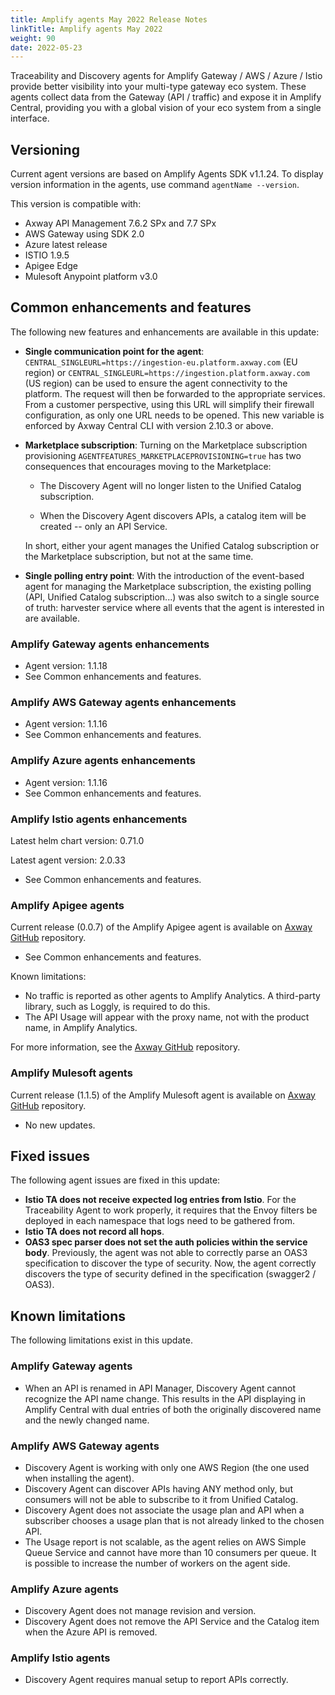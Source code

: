 ```yaml
---
title: Amplify agents May 2022 Release Notes
linkTitle: Amplify agents May 2022
weight: 90
date: 2022-05-23
---
```


Traceability and Discovery agents for Amplify Gateway / AWS / Azure / Istio provide better visibility into your multi-type gateway eco system. These agents collect data from the Gateway (API / traffic) and expose it in Amplify Central, providing you with a global vision of your eco system from a single interface.

## Versioning

Current agent versions are based on Amplify Agents SDK v1.1.24.
To display version information in the agents, use command `agentName --version`.

This version is compatible with:

* Axway API Management 7.6.2 SPx and 7.7 SPx
* AWS Gateway using SDK 2.0
* Azure latest release
* ISTIO 1.9.5
* Apigee Edge
* Mulesoft Anypoint platform v3.0

## Common enhancements and features

The following new features and enhancements are available in this update:

* **Single communication point for the agent**: `CENTRAL_SINGLEURL=https://ingestion-eu.platform.axway.com` (EU region) or `CENTRAL_SINGLEURL=https://ingestion.platform.axway.com` (US region) can be used to ensure the agent connectivity to the platform. The request will then be forwarded to the appropriate services. From a customer perspective, using this URL will simplify their firewall configuration, as only one URL needs to be opened.
This new variable is enforced by Axway Central CLI with version 2.10.3 or above.
* **Marketplace subscription**: Turning on the Marketplace subscription provisioning `AGENTFEATURES_MARKETPLACEPROVISIONING=true` has two consequences that encourages moving to the Marketplace:

    * The Discovery Agent will no longer listen to the Unified Catalog subscription.

    * When the Discovery Agent discovers APIs, a catalog item will be created -- only an API Service.

    In short, either your agent manages the Unified Catalog subscription or the Marketplace subscription, but not at the same time.
* **Single polling entry point**: With the introduction of the event-based agent for managing the Marketplace subscription, the existing polling (API, Unified Catalog subscription...) was also switch to a single source of truth: harvester service where all events that the agent is interested in are available.

### Amplify Gateway agents enhancements

* Agent version: 1.1.18
* See Common enhancements and features.

### Amplify AWS Gateway agents enhancements

* Agent version: 1.1.16
* See Common enhancements and features.

### Amplify Azure agents enhancements

* Agent version: 1.1.16
* See Common enhancements and features.

### Amplify Istio agents enhancements

Latest helm chart version: 0.71.0

Latest agent version: 2.0.33

* See Common enhancements and features.

### Amplify Apigee agents

Current release (0.0.7) of the Amplify Apigee agent is available on [Axway GitHub](https://github.com/Axway/agents-apigee) repository.

* See Common enhancements and features.

Known limitations:

* No traffic is reported as other agents to Amplify Analytics. A third-party library, such as Loggly, is required to do this.
* The API Usage will appear with the proxy name, not with the product name, in Amplify Analytics.

For more information, see the [Axway GitHub](https://github.com/Axway/agents-apigee) repository.

### Amplify Mulesoft agents

Current release (1.1.5) of the Amplify Mulesoft agent is available on [Axway GitHub](https://github.com/Axway/agents-mulesoft) repository.

* No new updates.

## Fixed issues

The following agent issues are fixed in this update:

* **Istio TA does not receive expected log entries from Istio**. For the Traceability Agent to work properly, it requires that the Envoy filters be deployed in each namespace that logs need to be gathered from.
* **Istio TA does not record all hops**.
* **OAS3 spec parser does not set the auth policies within the service body**. Previously, the agent was not able to correctly parse an OAS3 specification to discover the type of security. Now, the agent correctly discovers the type of security defined in the specification (swagger2 / OAS3).

## Known limitations

The following limitations exist in this update.

### Amplify Gateway agents

* When an API is renamed in API Manager, Discovery Agent cannot recognize the API name change. This results in the API displaying in Amplify Central with dual entries of both the originally discovered name and the newly changed name.

### Amplify AWS Gateway agents

* Discovery Agent is working with only one AWS Region (the one used when installing the agent).
* Discovery Agent can discover APIs having ANY method only, but consumers will not be able to subscribe to it from Unified Catalog.
* Discovery Agent does not associate the usage plan and API when a subscriber chooses a usage plan that is not already linked to the chosen API.
* The Usage report is not scalable, as the agent relies on AWS Simple Queue Service and cannot have more than 10 consumers per queue. It is possible to increase the number of workers on the agent side.

### Amplify Azure agents

* Discovery Agent does not manage revision and version.
* Discovery Agent does not remove the API Service and the Catalog item when the Azure API is removed.

### Amplify Istio agents

* Discovery Agent requires manual setup to report APIs correctly.
